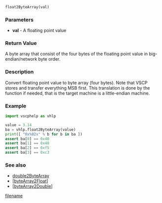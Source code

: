 
```python
float2ByteArray(val)
```

### Parameters

* **val** - A floating point value

### Return Value

A byte array that consist of the four bytes of the floating point value in big-endian/network byte order.

### Description

Convert floating point value to byte array (four bytes). Note that VSCP stores and transfer everything MSB first. This translation is
done by the function if needed, that is the target machine is a little-endian machine.

### Example 

```python
import vscphelp as vhlp

value = 3.14
ba = vhlp.float2ByteArray(value)
print([ "0x%02x" % b for b in ba ])
assert ba[0] == 0x40
assert ba[1] == 0x48
assert ba[2] == 0xf5
assert ba[3] == 0xc3
```

### See also

* [double2ByteArray](double2bytearray.md)
* [[byteArray2Float](bytearray2float.md)]
* [[byteArray2Double](bytearray2double.md)]


[filename](./bottom_copyright.md ':include')